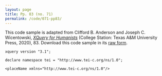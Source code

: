```yaml
---
layout: page
title: Pp. 83 (no. 71)
permalink: /code/071-pp83/
---
```


This code sample is adapted from Clifford B. Anderson and Joseph C. Wicentowski, 
[_XQuery for Humanists_](/) (College Station: Texas A&M University Press, 2020), 83. 
Download this code sample in its [raw form](/code/071-pp83/071-pp83.xq).

```xquery
xquery version "3.1";

declare namespace tei = "http://www.tei-c.org/ns/1.0";

<placeName xmlns="http://www.tei-c.org/ns/1.0"/>
```  
